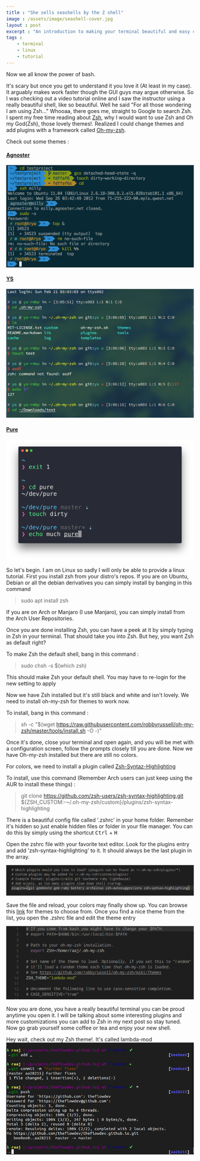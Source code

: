 ```yaml
---
title : "She sells seashells by the Z shell"
image : /assets/image/seashell-cover.jpg
layout : post
excerpt : "An introduction to making your terminal beautiful and easy cos well, we use the terminal a lot"
tags : 
    - terminal
    - linux 
    - tutorial
---
```

Now we all know the power of bash. 

It's scary but once you get to understand it you love it (At least in my case). It arguably makes work faster though the GUI guys may argue otherwise. So I was checking out a video tutorial online and I saw the instructor using a really beautiful shell, like so beautiful. Well he said "For all those wondering I am using Zsh..."
Whooaa, there goes me, straight to Google to search Zsh. I spent my free time reading about [Zsh](https://en.wikipedia.org/wiki/Z_shell), why I would want to use Zsh and Oh my God(Zsh), those lovely themes!. Realized I could change themes and add plugins with a framework called [Oh-my-zsh](https://ohmyz.sh/). 

Check out some themes : 

#### [Agnoster](https://github.com/agnoster/agnoster-zsh-theme)
![Agnoster](/assets/image/agnoster-zsh.png)

#### [YS](http://blog.ysmood.org/my-ys-terminal-theme/)
![YS](/assets/image/ys-zsh.png)

#### [Pure](https://github.com/sindresorhus/pure)
![Pure](/assets/image/pure-zsh.png)

So let's begin. I am on Linux so sadly I will only be able to provide a linux tutorial.
First you install zsh from your distro's repos. If you are on Ubuntu, Debian or all the debian derivatives you can simply install by banging in this command

> sudo apt install zsh

If you are on Arch or Manjaro (I use Manjaro), you can simply install from the Arch User Repositories.

Once you are done installing Zsh, you can have a peek at it by simply typing in Zsh in your terminal. That should take you into Zsh. But hey, you want Zsh as default right? 

To make Zsh the default shell, bang in this command : 

>sudo chsh -s $(which zsh)

This should make Zsh your default shell. You may have to re-login for the new setting to apply

Now we have Zsh installed but it's still black and white and isn't lovely. We need to install oh-my-zsh for themes to work now.

To install, bang in this command : 

>sh -c "$(wget https://raw.githubusercontent.com/robbyrussell/oh-my-zsh/master/tools/install.sh -O -)"

Once it's done, close your terminal and open again, and you will be met with a configuration screen, follow the prompts closely till you are done. Now we have Oh-my-zsh installed but there are still no colors.

For colors, we need to install a plugin called [Zsh-Syntaz-Highlighting](https://github.com/zsh-users/zsh-syntax-highlighting/)

To install, use this command (Remember Arch users can just keep using the AUR to install these things) : 

> git clone https://github.com/zsh-users/zsh-syntax-highlighting.git ${ZSH_CUSTOM:-~/.oh-my-zsh/custom}/plugins/zsh-syntax-highlighting

There is a beautiful config file called '.zshrc' in your home folder. Remember it's hidden so just enable hidden files or folder in your file manager. You can do this by simply using the shortcut <kbd>Ctrl</kbd> + <kbd>H</kbd>

Open the zshrc file with your favorite text editor. Look for the plugins entry and add 'zsh-syntax-highlighting' to it. It should always be the last plugin in the array.

![zsh-syntax-highlighting](/assets/image/zshrc-plugins.png)

Save the file and reload, your colors may finally show up. 
You can browse this [link](https://github.com/robbyrussell/oh-my-zsh/wiki/themes) for themes to choose from. Once you find a nice theme from the list, you open the .zshrc file and edit the theme entry

![zshrc](/assets/image/zshrc.png)

Now you are done, you have a really beautiful terminal you can be proud anytime you open it. I will be talking about some interesting plugins and more customizations you can add to Zsh in my next post so stay tuned. Now go grab yourself some coffee or tea and enjoy your new shell.

Hey wait, check out my Zsh theme!. It's called lambda-mod
![zsh-hero](/assets/image/zsh-hero.png)
 





